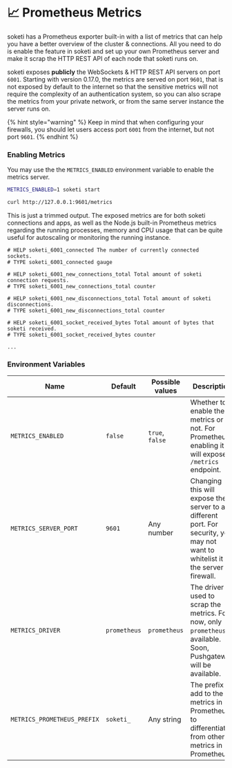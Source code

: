 # 📈 Prometheus Metrics

soketi has a Prometheus exporter built-in with a list of metrics that can help you have a better overview of the cluster & connections.  All you need to do is enable the feature in soketi and set up your own Prometheus server and make it scrap the HTTP REST API of each node that soketi runs on.

soketi exposes **publicly** the WebSockets & HTTP REST API servers on port `6001`. Starting with version 0.17.0, the metrics are served on port `9601`, that is not exposed by default to the internet so that the sensitive metrics will not require the complexity of an authentication system, so you can also scrape the metrics from your private network, or from the same server instance the server runs on.

{% hint style="warning" %}
Keep in mind that when configuring your firewalls, you should let users access port `6001` from the internet, but not port `9601`.
{% endhint %}

### Enabling Metrics

You may use the the `METRICS_ENABLED` environment variable to enable the metrics server.

```bash
METRICS_ENABLED=1 soketi start
```

```bash
curl http://127.0.0.1:9601/metrics
```

This is just a trimmed output. The exposed metrics are for both soketi connections and apps, as well as the Node.js built-in Prometheus metrics regarding the running processes, memory and CPU usage that can be quite useful for autoscaling or monitoring the running instance.

```
# HELP soketi_6001_connected The number of currently connected sockets.
# TYPE soketi_6001_connected gauge

# HELP soketi_6001_new_connections_total Total amount of soketi connection requests.
# TYPE soketi_6001_new_connections_total counter

# HELP soketi_6001_new_disconnections_total Total amount of soketi disconnections.
# TYPE soketi_6001_new_disconnections_total counter

# HELP soketi_6001_socket_received_bytes Total amount of bytes that soketi received.
# TYPE soketi_6001_socket_received_bytes counter

...
```

### Environment Variables

| Name                        | Default      | Possible values | Description                                                                                                                      |
| --------------------------- | ------------ | --------------- | -------------------------------------------------------------------------------------------------------------------------------- |
| `METRICS_ENABLED`           | `false`      | `true`, `false` | Whether to enable the metrics or not. For Prometheus, enabling it will expose a `/metrics` endpoint.                             |
| `METRICS_SERVER_PORT`       | `9601`       | Any number      | Changing this will expose the server to a different port. For security, you may not want to whitelist it in the server firewall. |
| `METRICS_DRIVER`            | `prometheus` | `prometheus`    | The driver used to scrap the metrics. For now, only `prometheus` is available. Soon, Pushgateway will be available.              |
| `METRICS_PROMETHEUS_PREFIX` | `soketi_`    | Any string      | The prefix to add to the metrics in Prometheus to differentiate from other metrics in Prometheus.                                |

